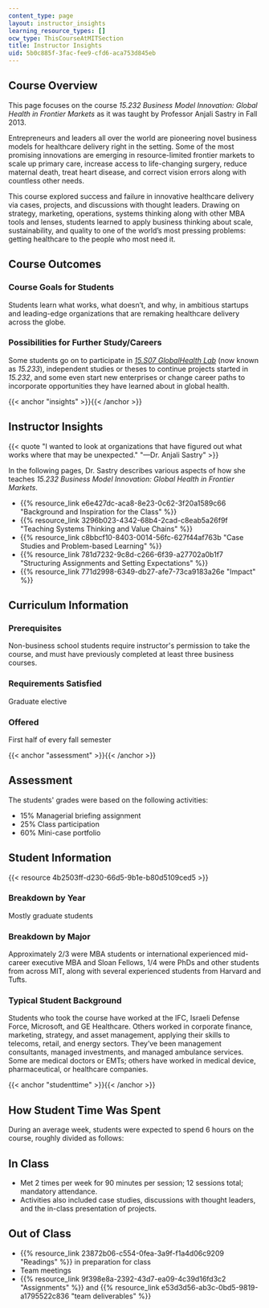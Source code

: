 ```yaml
---
content_type: page
layout: instructor_insights
learning_resource_types: []
ocw_type: ThisCourseAtMITSection
title: Instructor Insights
uid: 5b0c885f-3fac-fee9-cfd6-aca753d845eb
---
```


Course Overview
---------------

This page focuses on the course _15.232 Business Model Innovation: Global Health in Frontier Markets_ as it was taught by Professor Anjali Sastry in Fall 2013.

Entrepreneurs and leaders all over the world are pioneering novel business models for healthcare delivery right in the setting. Some of the most promising innovations are emerging in resource-limited frontier markets to scale up primary care, increase access to life-changing surgery, reduce maternal death, treat heart disease, and correct vision errors along with countless other needs.

This course explored success and failure in innovative healthcare delivery via cases, projects, and discussions with thought leaders. Drawing on strategy, marketing, operations, systems thinking along with other MBA tools and lenses, students learned to apply business thinking about scale, sustainability, and quality to one of the world’s most pressing problems: getting healthcare to the people who most need it.

Course Outcomes
---------------

### Course Goals for Students

Students learn what works, what doesn’t, and why, in ambitious startups and leading-edge organizations that are remaking healthcare delivery across the globe.

### Possibilities for Further Study/Careers

Some students go on to participate in [_15.S07 GlobalHealth Lab_](/courses/15-s07-globalhealth-lab-spring-2013/) (now known as _15.233_), independent studies or theses to continue projects started in _15.232_, and some even start new enterprises or change career paths to incorporate opportunities they have learned about in global health.

{{< anchor "insights" >}}{{< /anchor >}}

Instructor Insights
-------------------

{{< quote "I wanted to look at organizations that have figured out what works where that may be unexpected." "—Dr. Anjali Sastry" >}}

In the following pages, Dr. Sastry describes various aspects of how she teaches _15.232 Business Model Innovation: Global Health in Frontier Markets_.

*   {{% resource_link e6e427dc-aca8-8e23-0c62-3f20a1589c66 "Background and Inspiration for the Class" %}}
*   {{% resource_link 3296b023-4342-68b4-2cad-c8eab5a26f9f "Teaching Systems Thinking and Value Chains" %}}
*   {{% resource_link c8bbcf10-8403-0014-56fc-627f44af763b "Case Studies and Problem-based Learning" %}}
*   {{% resource_link 781d7232-9c8d-c266-6f39-a27702a0b1f7 "Structuring Assignments and Setting Expectations" %}}
*   {{% resource_link 771d2998-6349-db27-afe7-73ca9183a26e "Impact" %}}

Curriculum Information
----------------------

### Prerequisites

Non-business school students require instructor's permission to take the course, and must have previously completed at least three business courses.

### Requirements Satisfied

Graduate elective

### Offered

First half of every fall semester

{{< anchor "assessment" >}}{{< /anchor >}}

Assessment
----------

The students' grades were based on the following activities:

- 15% Managerial briefing assignment
- 25% Class participation
- 60% Mini-case portfolio

Student Information
-------------------

{{< resource 4b2503ff-d230-66d5-9b1e-b80d5109ced5 >}}

### Breakdown by Year

Mostly graduate students

### Breakdown by Major

Approximately 2/3 were MBA students or international experienced mid-career executive MBA and Sloan Fellows, 1/4 were PhDs and other students from across MIT, along with several experienced students from Harvard and Tufts.

### Typical Student Background

Students who took the course have worked at the IFC, Israeli Defense Force, Microsoft, and GE Healthcare. Others worked in corporate finance, marketing, strategy, and asset management, applying their skills to telecoms, retail, and energy sectors. They’ve been management consultants, managed investments, and managed ambulance services. Some are medical doctors or EMTs; others have worked in medical device, pharmaceutical, or healthcare companies.

{{< anchor "studenttime" >}}{{< /anchor >}}

How Student Time Was Spent
--------------------------

During an average week, students were expected to spend 6 hours on the course, roughly divided as follows:

In Class
--------

*   Met 2 times per week for 90 minutes per session; 12 sessions total; mandatory attendance.
*   Activities also included case studies, discussions with thought leaders, and the in-class presentation of projects.

Out of Class
------------

*   {{% resource_link 23872b06-c554-0fea-3a9f-f1a4d06c9209 "Readings" %}} in preparation for class
*   Team meetings
*   {{% resource_link 9f398e8a-2392-43d7-ea09-4c39d16fd3c2 "Assignments" %}} and {{% resource_link e53d3d56-ab3c-0bd5-9819-a1795522c836 "team deliverables" %}}